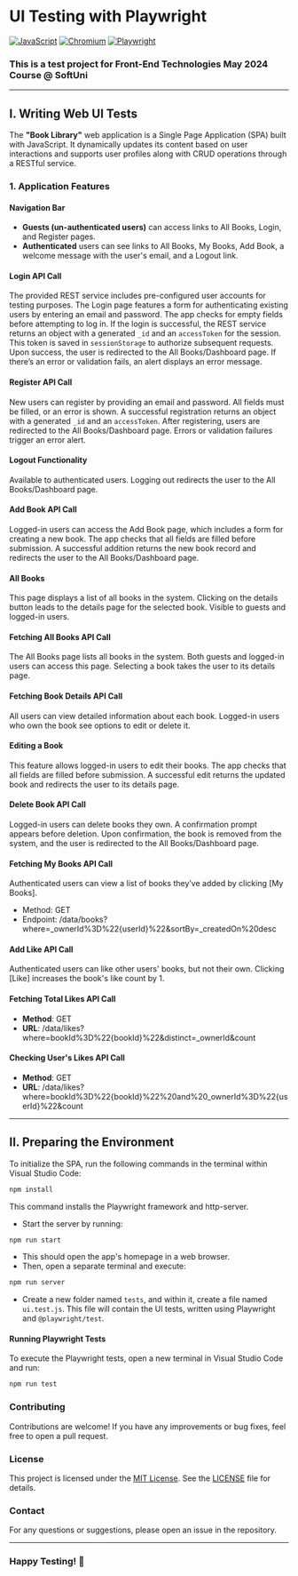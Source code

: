# UI Testing with Playwright

[![JavaScript](https://img.shields.io/badge/Made%20with-JavaScript-F7DF1E.svg)](https://developer.mozilla.org/en-US/docs/Web/JavaScript)
[![Chromium](https://img.shields.io/badge/tested%20on-Chromium-4285F4.svg)](https://www.chromium.org/)
[![Playwright](https://img.shields.io/badge/tested%20with-Playwright-6E40C9.svg)](https://playwright.dev/)

### This is a test project for Front-End Technologies May 2024 Course @ SoftUni

---

## I. Writing Web UI Tests

The **"Book Library"** web application is a Single Page Application (SPA) built with JavaScript. It dynamically updates its content based on user interactions and supports user profiles along with CRUD operations through a RESTful service.

### 1. Application Features

#### Navigation Bar
- **Guests (un-authenticated users)** can access links to All Books, Login, and Register pages.
- **Authenticated** users can see links to All Books, My Books, Add Book, a welcome message with the user's email, and a Logout link.

#### Login API Call
The provided REST service includes pre-configured user accounts for testing purposes. The Login page features a form for authenticating existing users by entering an email and password. The app checks for empty fields before attempting to log in. If the login is successful, the REST service returns an object with a generated `_id` and an `accessToken` for the session. This token is saved in `sessionStorage` to authorize subsequent requests. Upon success, the user is redirected to the All Books/Dashboard page. If there’s an error or validation fails, an alert displays an error message.

#### Register API Call
New users can register by providing an email and password. All fields must be filled, or an error is shown. A successful registration returns an object with a generated `_id` and an `accessToken`. After registering, users are redirected to the All Books/Dashboard page. Errors or validation failures trigger an error alert.

#### Logout Functionality
Available to authenticated users. Logging out redirects the user to the All Books/Dashboard page.

#### Add Book API Call
Logged-in users can access the Add Book page, which includes a form for creating a new book. The app checks that all fields are filled before submission. A successful addition returns the new book record and redirects the user to the All Books/Dashboard page.

#### All Books
This page displays a list of all books in the system. Clicking on the details button leads to the details page for the selected book. Visible to guests and logged-in users.

#### Fetching All Books API Call
The All Books page lists all books in the system. Both guests and logged-in users can access this page. Selecting a book takes the user to its details page.

#### Fetching Book Details API Call
All users can view detailed information about each book. Logged-in users who own the book see options to edit or delete it.

#### Editing a Book
This feature allows logged-in users to edit their books. The app checks that all fields are filled before submission. A successful edit returns the updated book and redirects the user to its details page.

#### Delete Book API Call
Logged-in users can delete books they own. A confirmation prompt appears before deletion. Upon confirmation, the book is removed from the system, and the user is redirected to the All Books/Dashboard page.

#### Fetching My Books API Call
Authenticated users can view a list of books they’ve added by clicking [My Books].
- Method: GET
- Endpoint: /data/books?where=_ownerId%3D%22{userId}%22&sortBy=_createdOn%20desc

#### Add Like API Call
Authenticated users can like other users' books, but not their own. Clicking [Like] increases the book's like count by 1.

#### Fetching Total Likes API Call
- **Method**: GET
- **URL**: /data/likes?where=bookId%3D%22{bookId}%22&distinct=_ownerId&count

#### Checking User's Likes API Call
- **Method**: GET
- **URL**: /data/likes?where=bookId%3D%22{bookId}%22%20and%20_ownerId%3D%22{userId}%22&count

---

## II. Preparing the Environment
To initialize the SPA, run the following commands in the terminal within Visual Studio Code:

```bash
npm install
```
This command installs the Playwright framework and http-server.

- Start the server by running:
  
```bash
npm run start
```
- This should open the app's homepage in a web browser.
- Then, open a separate terminal and execute:
  
```bash
npm run server
```
- Create a new folder named `tests`, and within it, create a file named `ui.test.js`. This file will contain the UI tests, written using Playwright and `@playwright/test`.
  
#### Running Playwright Tests

To execute the Playwright tests, open a new terminal in Visual Studio Code and run:
```bash
npm run test
```
### Contributing
Contributions are welcome! If you have any improvements or bug fixes, feel free to open a pull request.

### License
This project is licensed under the [MIT License](LICENSE). See the [LICENSE](LICENSE) file for details.

### Contact
For any questions or suggestions, please open an issue in the repository.

---
### Happy Testing! 🚀
